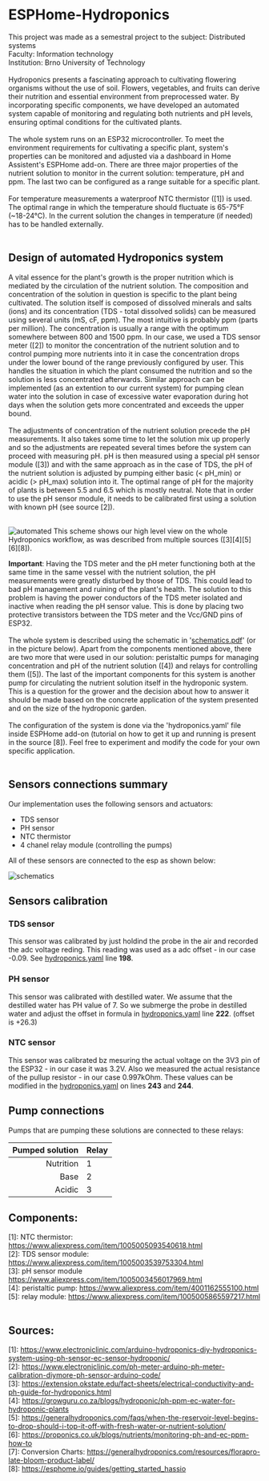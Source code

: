 # ESPHome-Hydroponics
This project was made as a semestral project to the subject: Distributed systems<br />
Faculty: Information technology<br />
Institution: Brno University of Technology<br />
<br />
Hydroponics presents a fascinating approach to cultivating flowering organisms without the use of soil. Flowers, vegetables, and fruits can derive their nutrition and essential environment from preprocessed water. By incorporating specific components, we have developed an automated system capable of monitoring and regulating both nutrients and pH levels, ensuring optimal conditions for the cultivated plants.<br />
<br />
The whole system runs on an ESP32 microcontroller. To meet the environment requirements for cultivating a specific plant, system's properties can be monitored and adjusted via a dashboard in Home Assistent's ESPHome add-on. There are three major properties of the nutrient solution to monitor in the current solution: temperature, pH and ppm. The last two can be configured as a range suitable for a specific plant.<br />
<br />
For temperature measurements a waterproof NTC thermistor ([1]) is used. The optimal range in which the temperature should fluctuate is 65-75°F (~18-24°C). In the current solution the changes in temperature (if needed) has to be handled externally.<br />
<br />
## Design of automated Hydroponics system
A vital essence for the plant's growth is the proper nutrition which is mediated by the circulation of the nutrient solution. The composition and concentration of the solution in question is specific to the plant being cultivated. The solution itself is composed of dissolved minerals and salts (ions) and its concentration (TDS - total dissolved solids) can be measured using several units (mS, cF, ppm). The most intuitive is probably ppm (parts per million). The concentration is usually a range with the optimum somewhere between 800 and 1500 ppm. In our case, we used a TDS sensor meter ([2]) to monitor the concentration of the nutrient solution and to control pumping more nutrients into it in case the concentration drops under the lower bound of the range previously configured by user. This handles the situation in which the plant consumed the nutrition and so the solution is less concentrated afterwards. Similar approach can be implemented (as an extention to our current system) for pumping clean water into the solution in case of excessive water evaporation during hot days when the solution gets more concentrated and exceeds the upper bound.<br />
<br />
The adjustments of concentration of the nutrient solution precede the pH measurements. It also takes some time to let the solution mix up properly and so the adjustments are repeated several times before the system can proceed with measuring pH. pH is then measured using a special pH sensor module ([3]) and with the same approach as in the case of TDS, the pH of the nutrient solution is adjusted by pumping either basic (< pH_min) or acidic (> pH_max) solution into it. The optimal range of pH for the majority of plants is between 5.5 and 6.5 which is mostly neutral. Note that in order to use the pH sensor module, it needs to be calibrated first using a solution with known pH (see source [2]).<br />
<br />

![automated](automatization_scheme.png)
This scheme shows our high level view on the whole Hydroponics workflow, as was described from multiple sources ([3][4][5][6][8]).

**Important**: Having the TDS meter and the pH meter functioning both at the same time in the same vessel with the nutrient solution, the pH measurements were greatly disturbed by those of TDS. This could lead to bad pH management and ruining of the plant's health. The solution to this problem is having the power conductors of the TDS meter isolated and inactive when reading the pH sensor value. This is done by placing two protective transistors between the TDS meter and the Vcc/GND pins of ESP32.<br />
<br />
The whole system is described using the schematic in '[schematics.pdf](schematics.pdf)' (or in the picture below). Apart from the components mentioned above, there are two more that were used in our solution: peristaltic pumps for managing concentration and pH of the nutrient solution ([4]) and relays for controlling them ([5]). The last of the important components for this system is another pump for circulating the nutrient solution itself in the hydroponic system. This is a question for the grower and the decision about how to answer it should be made based on the concrete application of the system presented and on the size of the hydroponic garden.<br />
<br />
The configuration of the system is done via the 'hydroponics.yaml' file inside ESPHome add-on (tutorial on how to get it up and running is present in the source [8]). Feel free to experiment and modify the code for your own specific application.<br />
<br />

## Sensors connections summary

Our implementation uses the following sensors and actuators:
- TDS sensor
- PH sensor
- NTC thermistor
- 4 chanel relay module (controlling the pumps)

All of these sensors are connected to the esp as shown below:

![schematics](schematics.jpg)

## Sensors calibration

### TDS sensor 

This sensor was calibrated by just holdind the probe in the air and recorded the adc voltage reding. This reading was used as a adc offset - in our case -0.09. See [hydroponics.yaml](hydroponics.yaml) line **198**.

### PH sensor

This sensor was calibrated with destilled water. We assume that the destilled water has PH value of 7. So we submerge the probe in destilled water and adjust the offset in formula in [hydroponics.yaml](hydroponics.yaml) line **222**. (offset is +26.3)

### NTC sensor 

This sensor was calibrated bz mesuring the actual voltage on the 3V3 pin of the ESP32 - in our case it was 3.2V. Also we measured the actual resistance of the pullup resistor - in our case 0.997kOhm. These values can be modified in the [hydroponics.yaml](hydroponics.yaml) on lines **243** and **244**.

## Pump connections

Pumps that are pumping these solutions are connected to these relays:

| **Pumped solution** | **Relay** |
|--------------------:|-----------|
|           Nutrition | 1         |
|                Base | 2         |
|              Acidic | 3         |

## Components:
[1]: NTC thermistor: https://www.aliexpress.com/item/1005005093540618.html<br />
[2]: TDS sensor module: https://www.aliexpress.com/item/1005003539753304.html<br />
[3]: pH sensor module https://www.aliexpress.com/item/1005003456017969.html<br />
[4]: peristaltic pump: https://www.aliexpress.com/item/4001162555100.html<br />
[5]: relay module: https://www.aliexpress.com/item/1005005865597217.html<br />
<br/>
## Sources:
[1]: https://www.electroniclinic.com/arduino-hydroponics-diy-hydroponics-system-using-ph-sensor-ec-sensor-hydroponic/<br />
[2]: https://www.electroniclinic.com/ph-meter-arduino-ph-meter-calibration-diymore-ph-sensor-arduino-code/<br />
[3]: https://extension.okstate.edu/fact-sheets/electrical-conductivity-and-ph-guide-for-hydroponics.html<br />
[4]: https://growguru.co.za/blogs/hydroponic/ph-ppm-ec-water-for-hydroponic-plants<br />
[5]: https://generalhydroponics.com/faqs/when-the-reservoir-level-begins-to-drop-should-i-top-it-off-with-fresh-water-or-nutrient-solution/<br />
[6]: https://proponics.co.uk/blogs/nutrients/monitoring-ph-and-ec-ppm-how-to<br />
[7]: Conversion Charts: https://generalhydroponics.com/resources/florapro-late-bloom-product-label/<br />
[8]: https://esphome.io/guides/getting_started_hassio<br />
